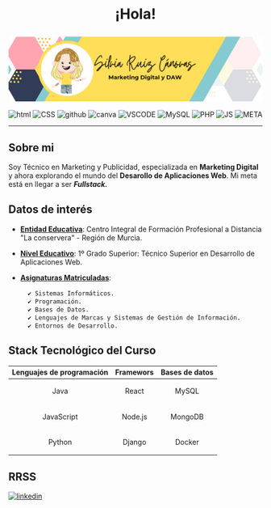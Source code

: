 

# <p style="text-align: center;">**¡Hola!**</p>

![bannerperfil](https://raw.githubusercontent.com/sruizcanovas/sruizcanovas/3f72afe473e7bb701fd74099aadd5c566f934351/banner_github_silvia.png)

![html](https://camo.githubusercontent.com/d4d9d935f85b68223a3514c6a889ea3ed6a77afb5f560c05baa1a1b168077830/68747470733a2f2f696d672e736869656c64732e696f2f62616467652f68746d6c352d2532334533344632362e7376673f7374796c653d666f722d7468652d6261646765266c6f676f3d68746d6c35266c6f676f436f6c6f723d7768697465)   ![CSS](https://camo.githubusercontent.com/930c71eac967cc5cec61c0aa08ba3719f9cb68e28cdffa63b28b0a31be1663b4/68747470733a2f2f696d672e736869656c64732e696f2f62616467652f637373332d2532333135373242362e7376673f7374796c653d666f722d7468652d6261646765266c6f676f3d63737333266c6f676f436f6c6f723d7768697465) ![github](https://camo.githubusercontent.com/7e282220b8ec0dd29cf99be1c0f5e82d74a42bc84ed834ee6afd86b4bad3bfee/68747470733a2f2f696d672e736869656c64732e696f2f62616467652f6769746875622d2532333132313031312e7376673f7374796c653d666f722d7468652d6261646765266c6f676f3d676974687562266c6f676f436f6c6f723d7768697465) ![canva](https://camo.githubusercontent.com/df50da671ce60e6e460ea9629c10e51a40e6ea36b59a5d0bad80df18bceac14f/68747470733a2f2f696d672e736869656c64732e696f2f62616467652f43616e76612d2532333030433443432e7376673f7374796c653d666f722d7468652d6261646765266c6f676f3d43616e7661266c6f676f436f6c6f723d7768697465) ![VSCODE](https://camo.githubusercontent.com/3b0acf8c281dd7cf74cf4b9d601c2b6f8b91775cc4bd3a9c68c3eeffc3a73558/68747470733a2f2f696d672e736869656c64732e696f2f62616467652f5653436f64652d3030373844343f7374796c653d666f722d7468652d6261646765266c6f676f3d76697375616c25323073747564696f253230636f6465266c6f676f436f6c6f723d7768697465) ![MySQL](https://camo.githubusercontent.com/38ce4d8be94d27406f2989b56efec7cdc5e2c2d6509600746fede440245c5afa/68747470733a2f2f696d672e736869656c64732e696f2f62616467652f6d7973716c2d3434373941312e7376673f7374796c653d666f722d7468652d6261646765266c6f676f3d6d7973716c266c6f676f436f6c6f723d7768697465) ![PHP](https://camo.githubusercontent.com/a7fff07e5cafec1541292e8ded465ab230075fc069fe23317dbb317b3bbaf65d/68747470733a2f2f696d672e736869656c64732e696f2f62616467652f7068702d2532333737374242342e7376673f7374796c653d666f722d7468652d6261646765266c6f676f3d706870266c6f676f436f6c6f723d7768697465) ![JS](https://camo.githubusercontent.com/29d02b3669d6450d67e043cf5909e740dcb94c1e2306d88ac48b15b4ec55dc65/68747470733a2f2f696d672e736869656c64732e696f2f62616467652f6a6176617363726970742d2532333332333333302e7376673f7374796c653d666f722d7468652d6261646765266c6f676f3d6a617661736372697074266c6f676f436f6c6f723d253233463744463145) ![META](https://camo.githubusercontent.com/5eac2fa5659566de89bd0f0857638f1054121f5936a7092d6e9ad4a1ca1e49f5/68747470733a2f2f696d672e736869656c64732e696f2f62616467652f4d6574612d2532333034363744462e7376673f7374796c653d666f722d7468652d6261646765266c6f676f3d4d657461266c6f676f436f6c6f723d7768697465)

----

## Sobre mi 

Soy Técnico en Marketing y Publicidad, especializada en **Marketing Digital** y ahora explorando el mundo del **Desarollo de Aplicaciones Web**. 
Mi meta está en llegar a ser ***Fullstack.***
## Datos de interés

- <ins>**Entidad Educativa**</ins>: Centro Integral de Formación Profesional a Distancia "La conservera" - Región de Murcia.
- <ins>**Nivel Educativo**</ins>: 1º Grado Superior: Técnico Superior en Desarrollo de Aplicaciones Web.
- <ins>**Asignaturas Matriculadas**</ins>: 

        ✔ Sistemas Informáticos.
        ✔ Programación.
        ✔ Bases de Datos.
        ✔ Lenguajes de Marcas y Sistemas de Gestión de Información.
        ✔ Entornos de Desarrollo.

## Stack Tecnológico del Curso

| Lenguajes de programación                |Framewors  | Bases de datos |
| --------------------------               |:---------:|:-------------: |
|<p style="text-align: center;">Java       |React      |MySQL           |
|<p style="text-align: center;">JavaScript |Node.js    |MongoDB         |
|<p style="text-align: center;">Python     |Django     |Docker          |


## RRSS

<a href="https://www.linkedin.com/in/silvia-ruiz-c%C3%A1novas-0b85b810a/">![linkedin](https://camo.githubusercontent.com/bbd5a3be2124528ab2064d49356ed845b5f9a05fc79c603e25c76c6601e28b67/68747470733a2f2f696d672e736869656c64732e696f2f62616467652f4c696e6b6564496e2d2532333030373742352e7376673f6c6f676f3d6c696e6b6564696e266c6f676f436f6c6f723d7768697465)</a>
